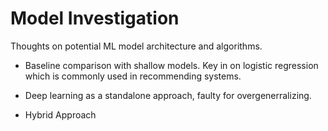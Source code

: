# Model Investigation
Thoughts on potential ML model architecture and algorithms.

- Baseline comparison with shallow models. Key in on logistic regression which is commonly used in recommending systems.

- Deep learning as a standalone approach, faulty for overgenerralizing.

- Hybrid Approach


